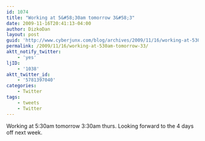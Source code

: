 ```yaml
---
id: 1074
title: "Working at 5&#58;30am tomorrow 3&#58;3"
date: 2009-11-16T20:41:13-04:00
author: DizkoDan
layout: post
guid: 'http://www.cyberjunx.com/blog/archives/2009/11/16/working-at-530am-tomorrow-33/'
permalink: /2009/11/16/working-at-530am-tomorrow-33/
aktt_notify_twitter:
    - 'yes'
ljID:
    - '1038'
aktt_twitter_id:
    - '5781397040'
categories:
    - Twitter
tags:
    - tweets
    - Twitter
---
```


Working at 5:30am tomorrow 3:30am thurs. Looking forward to the 4 days off next week.